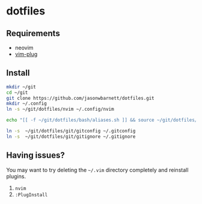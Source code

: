 # dotfiles

## Requirements

- neovim
- [vim-plug](https://github.com/junegunn/vim-plug)

## Install

```bash
mkdir ~/git
cd ~/git
git clone https://github.com/jasonwbarnett/dotfiles.git
mkdir ~/.config
ln -s ~/git/dotfiles/nvim ~/.config/nvim

echo "[[ -f ~/git/dotfiles/bash/aliases.sh ]] && source ~/git/dotfiles/bash/aliases.sh" >> ~/.bash_profile

ln -s  ~/git/dotfiles/git/gitconfig ~/.gitconfig
ln -s  ~/git/dotfiles/git/gitignore ~/.gitignore
```

## Having issues?

You may want to try deleting the `~/.vim` directory completely and reinstall
plugins.

  1. `nvim`
  2. `:PlugInstall`
